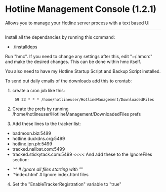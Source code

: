 # Hotline Management Console (1.2.1)
Allows you to manage your Hotline server process with a text based UI

---

Install all the dependancies by running this command:

- ./installdeps

Run "hmc". If you need to change any settings after this, edit "~/.hmcrc" and make the desired changes. This can be done within hmc itself.

You also need to have my Hotline Startup Script and Backup Script installed.

To send out daily emails of the downloads add this to crontab:

1. create a cron job like this:

        59 23 * * * /home/hotlineuser/HotlineManagement/DownloadedFiles

2. Create the prefs by running /home/hotlineuser/HotlineManagement/DownloadedFiles prefs

3. Add these lines to the tracker list:
>>>>
  - badmoon.biz:5499
  - hotline.duckdns.org:5499
  - hotline.jpn.ph:5499
  - tracked.nailbat.com:5499
  - tracked.stickytack.com:5499
<<<<
And add these to the IgnoreFiles section:
>>>>
  - '^_'       # Ignore all files starting with "_"
  - '^index\.html'       # Ignore index.html files
>>>>
4. Set the "EnableTrackerRegistration" variable to "true"

